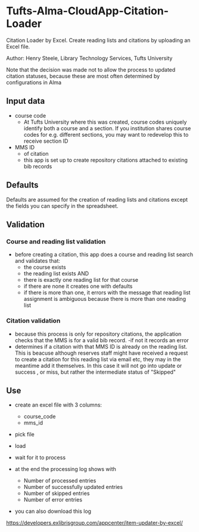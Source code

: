 # Tufts-Alma-CloudApp-Citation-Loader
Citation Loader by Excel. Create reading lists and citations by uploading an Excel file.

Author: Henry Steele, Library Technology Services, Tufts University

Note that the decision was made not to allow the process to updated citation statuses, because these are most often determined by configurations in Alma
## Input data
- course code
  - At Tufts University where this was created, course codes uniquely identify both a course and a section.  If you institution shares course codes for e.g. different sections, you may want to redevelop this to receive section ID
- MMS ID
    - of citation
    - this app is set up to create repository citations attached to existing bib records
## Defaults
Defaults are assumed for the creation of reading lists and citations except the fields you can specify in the spreadsheet.   

## Validation

### Course and reading list validation
- before creating a citation, this app does a course and reading list search and validates that:
  - the course exists
  - the reading list exists AND
  - there is exactly one reading list for that course
  - if there are none it creates one with defaults
  - if there is more than one, it errors with the message that reading list assignment is ambiguous because there is more than one reading list

### Citation validation
- because this process is only for repository citations, the application checks that the MMS is for a valid bib record.
-if not it records an error
- determines if a citation with that MMS ID is already on the reading list.  This is beacuse although reserves staff might have received a request to create a citation for this reading list via email etc, they may in the meantime add it themselves.  In this case it will not go into update or success , or miss, but rather the intermediate status of "Skipped"

## Use
- create an excel file with 3 columns:
  - course_code
  - mms_id


- pick file
- load
- wait for it to process
- at the end the processing log shows with
    - Number of processed entries
    - Number of successfully updated entries
    - Number of skipped entries
    - Number of error entries
- you can also download this log

https://developers.exlibrisgroup.com/appcenter/item-updater-by-excel/
